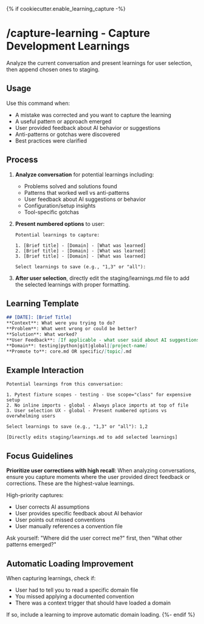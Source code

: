 {% if cookiecutter.enable_learning_capture -%}
# /capture-learning - Capture Development Learnings

Analyze the current conversation and present learnings for user selection, then append chosen ones to staging.

## Usage

Use this command when:
- A mistake was corrected and you want to capture the learning
- A useful pattern or approach emerged  
- User provided feedback about AI behavior or suggestions
- Anti-patterns or gotchas were discovered
- Best practices were clarified

## Process

1. **Analyze conversation** for potential learnings including:
   - Problems solved and solutions found
   - Patterns that worked well vs anti-patterns
   - User feedback about AI suggestions or behavior
   - Configuration/setup insights
   - Tool-specific gotchas

2. **Present numbered options** to user:
   ```
   Potential learnings to capture:
   
   1. [Brief title] - [Domain] - [What was learned]
   2. [Brief title] - [Domain] - [What was learned] 
   3. [Brief title] - [Domain] - [What was learned]
   
   Select learnings to save (e.g., "1,3" or "all"): 
   ```

3. **After user selection**, directly edit the staging/learnings.md file to add the selected learnings with proper formatting.

## Learning Template

```markdown
## [DATE]: [Brief Title]
**Context**: What were you trying to do?
**Problem**: What went wrong or could be better?
**Solution**: What worked?
**User Feedback**: [If applicable - what user said about AI suggestions]
**Domain**: testing|python|git|global|[project-name]
**Promote to**: core.md OR specific/[topic].md
```

## Example Interaction

```
Potential learnings from this conversation:

1. Pytest fixture scopes - testing - Use scope="class" for expensive setup
2. No inline imports - global - Always place imports at top of file
3. User selection UX - global - Present numbered options vs overwhelming users

Select learnings to save (e.g., "1,3" or "all"): 1,2

[Directly edits staging/learnings.md to add selected learnings]
```

## Focus Guidelines

**Prioritize user corrections with high recall**: When analyzing conversations, ensure you capture moments where the user provided direct feedback or corrections. These are the highest-value learnings.

High-priority captures:
- User corrects AI assumptions
- User provides specific feedback about AI behavior
- User points out missed conventions
- User manually references a convention file

Ask yourself: "Where did the user correct me?" first, then "What other patterns emerged?"

## Automatic Loading Improvement

When capturing learnings, check if:
- User had to tell you to read a specific domain file
- You missed applying a documented convention
- There was a context trigger that should have loaded a domain

If so, include a learning to improve automatic domain loading.
{%- endif %}